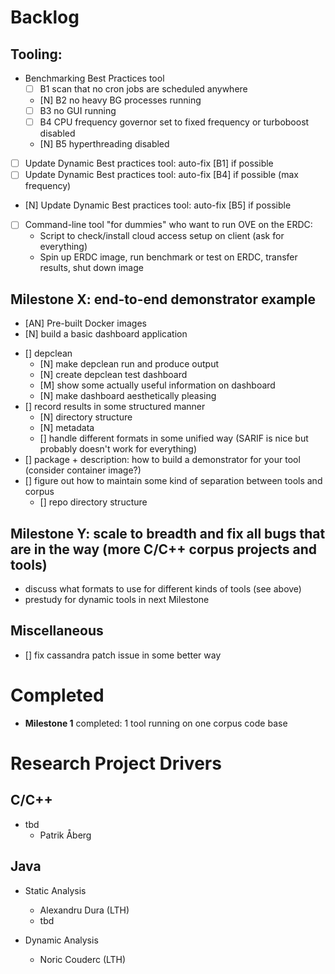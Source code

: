 # Backlog

## Tooling:
- Benchmarking Best Practices tool
  - [ ] B1 scan that no cron jobs are scheduled anywhere
  - [N] B2 no heavy BG processes running
  - [ ] B3 no GUI running
  - [ ] B4 CPU frequency governor set to fixed frequency or turboboost disabled
  + [N] B5 hyperthreading disabled
- [ ] Update Dynamic Best practices tool: auto-fix [B1] if possible
- [ ] Update Dynamic Best practices tool: auto-fix [B4] if possible (max frequency)
+ [N] Update Dynamic Best practices tool: auto-fix [B5] if possible
- [ ] Command-line tool "for dummies" who want to run OVE on the ERDC:
  - Script to check/install cloud access setup on client (ask for everything)
  - Spin up ERDC image, run benchmark or test on ERDC, transfer results, shut down image

## Milestone X: end-to-end demonstrator example
+ [AN] Pre-built Docker images
+ [N] build a basic dashboard application
- [] depclean
     + [N] make depclean run and produce output
     + [N] create depclean test dashboard
     - [M] show some actually useful information on dashboard
     - [N] make dashboard aesthetically pleasing
- [] record results in some structured manner
     + [N] directory structure
     - [N] metadata
     - [] handle different formats in some unified way (SARIF is nice but probably doesn't work for everything)
- [] package + description: how to build a demonstrator for your tool (consider container image?)
- [] figure out how to maintain some kind of separation between tools and corpus
     - [] repo directory structure

## Milestone Y: scale to breadth and fix all bugs that are in the way (more C/C++ corpus projects and tools)
- discuss what formats to use for different kinds of tools (see above)
- prestudy for dynamic tools in next Milestone

## Miscellaneous
- [] fix cassandra patch issue in some better way

# Completed

+ **Milestone 1** completed: 1 tool running on one corpus code base

# Research Project Drivers

## C/C++

- tbd
  - Patrik Åberg

## Java

- Static Analysis
  - Alexandru Dura (LTH)
  - tbd

- Dynamic Analysis
  - Noric Couderc (LTH)

